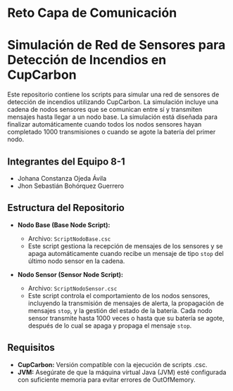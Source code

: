 # Reto Capa de Comunicación

# Simulación de Red de Sensores para Detección de Incendios en CupCarbon

Este repositorio contiene los scripts para simular una red de sensores de detección de incendios utilizando CupCarbon. La simulación incluye una cadena de nodos sensores que se comunican entre sí y transmiten mensajes hasta llegar a un nodo base. La simulación está diseñada para finalizar automáticamente cuando todos los nodos sensores hayan completado 1000 transmisiones o cuando se agote la batería del primer nodo.


## Integrantes del Equipo 8-1
* Johana Constanza Ojeda Ávila
* Jhon Sebastián Bohórquez Guerrero

## Estructura del Repositorio

- **Nodo Base (Base Node Script):** 
  - Archivo: `ScriptNodoBase.csc`
  - Este script gestiona la recepción de mensajes de los sensores y se apaga automáticamente cuando recibe un mensaje de tipo `stop` del último nodo sensor en la cadena.

- **Nodo Sensor (Sensor Node Script):** 
  - Archivo: `ScriptNodoSensor.csc`
  - Este script controla el comportamiento de los nodos sensores, incluyendo la transmisión de mensajes de alerta, la propagación de mensajes `stop`, y la gestión del estado de la batería. Cada nodo sensor transmite hasta 1000 veces o hasta que su batería se agote, después de lo cual se apaga y propaga el mensaje `stop`.

## Requisitos
* **CupCarbon:** Versión compatible con la ejecución de scripts .csc.
* **JVM:** Asegúrate de que la máquina virtual Java (JVM) esté configurada con suficiente memoria para evitar errores de OutOfMemory.
